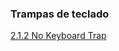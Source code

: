 ### Trampas de teclado

[2.1.2 No Keyboard Trap](https://webaim.org/standards/wcag/checklist#sc2.1.2)


